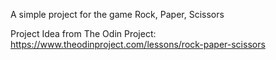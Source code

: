 A simple project for the game Rock, Paper, Scissors

Project Idea from The Odin Project:
https://www.theodinproject.com/lessons/rock-paper-scissors